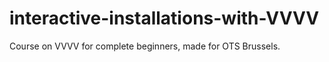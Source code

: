 interactive-installations-with-VVVV
===================================

Course on VVVV for complete beginners, made for OTS Brussels. 
